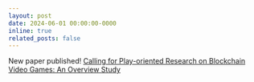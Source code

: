 ```yaml
---
layout: post
date: 2024-06-01 00:00:00-0000
inline: true
related_posts: false
---
```


New paper published! [Calling for Play-oriented Research on Blockchain Video Games: An Overview Study](https://dl.acm.org/doi/10.1145/3674154)